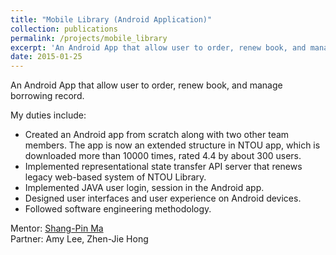 ```yaml
---
title: "Mobile Library (Android Application)"
collection: publications
permalink: /projects/mobile_library
excerpt: 'An Android App that allow user to order, renew book, and manage borrowing record.'
date: 2015-01-25
---
```


An Android App that allow user to order, renew book, and manage borrowing record.

My duties include:  
* Created an Android app from scratch along with two other team members. The app is now an extended structure in NTOU app, which is downloaded more than 10000 times, rated 4.4 by about 300 users.  
* Implemented representational state transfer API server that renews legacy web-based system of NTOU Library.  
* Implemented JAVA user login, session in the Android app.  
* Designed user interfaces and user experience on Android devices.  
* Followed software engineering methodology.  

Mentor: [Shang-Pin Ma](https://www.linkedin.com/in/shang-pin-ma-72a7093b/)  
Partner: Amy Lee, Zhen-Jie Hong  
